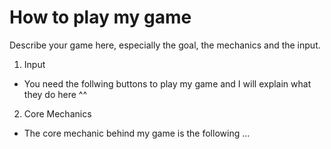 # How to play my game

Describe your game here, especially the goal, the mechanics and the input.

1. Input
- You need the follwing buttons to play my game and I will explain what they do here ^^

2. Core Mechanics
- The core mechanic behind my game is the following ...